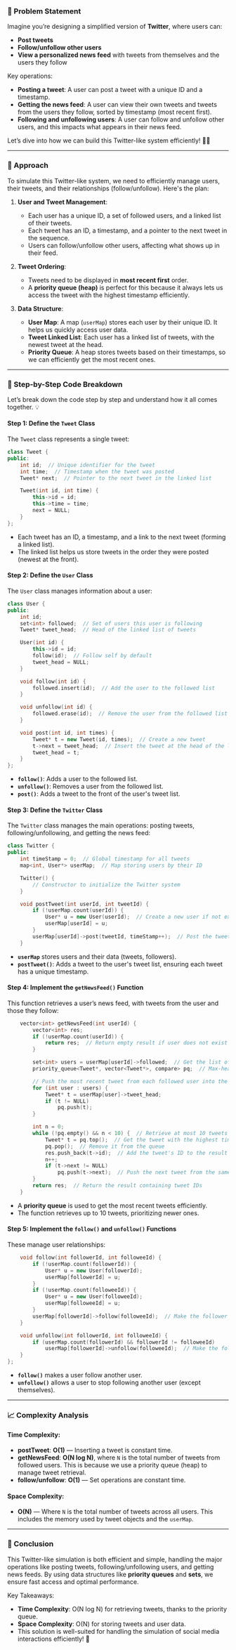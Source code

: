 ### 🚀 Problem Statement

Imagine you’re designing a simplified version of **Twitter**, where users can:

- **Post tweets**
- **Follow/unfollow other users**
- **View a personalized news feed** with tweets from themselves and the users they follow

Key operations:
- **Posting a tweet**: A user can post a tweet with a unique ID and a timestamp.
- **Getting the news feed**: A user can view their own tweets and tweets from the users they follow, sorted by timestamp (most recent first).
- **Following and unfollowing users**: A user can follow and unfollow other users, and this impacts what appears in their news feed.

Let’s dive into how we can build this Twitter-like system efficiently! 🧑‍💻

---

### 🧠 Approach

To simulate this Twitter-like system, we need to efficiently manage users, their tweets, and their relationships (follow/unfollow). Here's the plan:

1. **User and Tweet Management**: 
   - Each user has a unique ID, a set of followed users, and a linked list of their tweets.
   - Each tweet has an ID, a timestamp, and a pointer to the next tweet in the sequence.
   - Users can follow/unfollow other users, affecting what shows up in their feed.

2. **Tweet Ordering**: 
   - Tweets need to be displayed in **most recent first** order.
   - A **priority queue (heap)** is perfect for this because it always lets us access the tweet with the highest timestamp efficiently.

3. **Data Structure**:
   - **User Map**: A map (`userMap`) stores each user by their unique ID. It helps us quickly access user data.
   - **Tweet Linked List**: Each user has a linked list of tweets, with the newest tweet at the head.
   - **Priority Queue**: A heap stores tweets based on their timestamps, so we can efficiently get the most recent ones.

---

### 🔨 Step-by-Step Code Breakdown

Let’s break down the code step by step and understand how it all comes together. 💡

#### Step 1: Define the `Tweet` Class

The `Tweet` class represents a single tweet:
```cpp
class Tweet {
public:
    int id;  // Unique identifier for the tweet
    int time;  // Timestamp when the tweet was posted
    Tweet* next;  // Pointer to the next tweet in the linked list

    Tweet(int id, int time) {
        this->id = id;
        this->time = time;
        next = NULL;
    }
};
```
- Each tweet has an ID, a timestamp, and a link to the next tweet (forming a linked list).
- The linked list helps us store tweets in the order they were posted (newest at the front).

#### Step 2: Define the `User` Class

The `User` class manages information about a user:
```cpp
class User {
public:
    int id;
    set<int> followed;  // Set of users this user is following
    Tweet* tweet_head;  // Head of the linked list of tweets

    User(int id) {
        this->id = id;
        follow(id);  // Follow self by default
        tweet_head = NULL;
    }

    void follow(int id) {
        followed.insert(id);  // Add the user to the followed list
    }

    void unfollow(int id) {
        followed.erase(id);  // Remove the user from the followed list
    }

    void post(int id, int times) {
        Tweet* t = new Tweet(id, times);  // Create a new tweet
        t->next = tweet_head;  // Insert the tweet at the head of the list
        tweet_head = t;
    }
};
```
- **`follow()`**: Adds a user to the followed list.
- **`unfollow()`**: Removes a user from the followed list.
- **`post()`**: Adds a tweet to the front of the user's tweet list.

#### Step 3: Define the `Twitter` Class

The `Twitter` class manages the main operations: posting tweets, following/unfollowing, and getting the news feed:
```cpp
class Twitter {
public:
    int timeStamp = 0;  // Global timestamp for all tweets
    map<int, User*> userMap;  // Map storing users by their ID

    Twitter() {
        // Constructor to initialize the Twitter system
    }

    void postTweet(int userId, int tweetId) {
        if (!userMap.count(userId)) {
            User* u = new User(userId);  // Create a new user if not exists
            userMap[userId] = u;
        }
        userMap[userId]->post(tweetId, timeStamp++);  // Post the tweet with the current timestamp
    }
```
- **`userMap`** stores users and their data (tweets, followers).
- **`postTweet()`**: Adds a tweet to the user's tweet list, ensuring each tweet has a unique timestamp.

#### Step 4: Implement the `getNewsFeed()` Function

This function retrieves a user’s news feed, with tweets from the user and those they follow:
```cpp
    vector<int> getNewsFeed(int userId) {
        vector<int> res;
        if (!userMap.count(userId)) {
            return res;  // Return empty result if user does not exist
        }

        set<int> users = userMap[userId]->followed;  // Get the list of users the user is following
        priority_queue<Tweet*, vector<Tweet*>, compare> pq;  // Max-heap to store tweets

        // Push the most recent tweet from each followed user into the priority queue
        for (int user : users) {
            Tweet* t = userMap[user]->tweet_head;
            if (t != NULL)
                pq.push(t);
        }

        int n = 0;
        while (!pq.empty() && n < 10) {  // Retrieve at most 10 tweets
            Tweet* t = pq.top();  // Get the tweet with the highest timestamp
            pq.pop();  // Remove it from the queue
            res.push_back(t->id);  // Add the tweet's ID to the result
            n++;
            if (t->next != NULL)
                pq.push(t->next);  // Push the next tweet from the same user
        }
        return res;  // Return the result containing tweet IDs
    }
```
- A **priority queue** is used to get the most recent tweets efficiently.
- The function retrieves up to 10 tweets, prioritizing newer ones.

#### Step 5: Implement the `follow()` and `unfollow()` Functions

These manage user relationships:
```cpp
    void follow(int followerId, int followeeId) {
        if (!userMap.count(followerId)) {
            User* u = new User(followerId);
            userMap[followerId] = u;
        }
        if (!userMap.count(followeeId)) {
            User* u = new User(followeeId);
            userMap[followeeId] = u;
        }
        userMap[followerId]->follow(followeeId);  // Make the follower follow the followee
    }

    void unfollow(int followerId, int followeeId) {
        if (userMap.count(followerId) && followerId != followeeId)
            userMap[followerId]->unfollow(followeeId);  // Make the follower unfollow the followee
    }
};
```
- **`follow()`** makes a user follow another user.
- **`unfollow()`** allows a user to stop following another user (except themselves).

---

### 📈 Complexity Analysis

#### Time Complexity:
- **postTweet**: **O(1)** — Inserting a tweet is constant time.
- **getNewsFeed**: **O(N log N)**, where `N` is the total number of tweets from followed users. This is because we use a priority queue (heap) to manage tweet retrieval.
- **follow/unfollow**: **O(1)** — Set operations are constant time.

#### Space Complexity:
- **O(N)** — Where `N` is the total number of tweets across all users. This includes the memory used by tweet objects and the `userMap`.

---

### 🏁 Conclusion

This Twitter-like simulation is both efficient and simple, handling the major operations like posting tweets, following/unfollowing users, and getting news feeds. By using data structures like **priority queues** and **sets**, we ensure fast access and optimal performance.

Key Takeaways:
- **Time Complexity**: O(N log N) for retrieving tweets, thanks to the priority queue.
- **Space Complexity**: O(N) for storing tweets and user data.
- This solution is well-suited for handling the simulation of social media interactions efficiently! 🎉